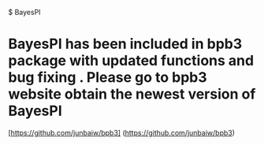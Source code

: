 $ BayesPI

# BayesPI has been included in bpb3 package with updated functions and bug fixing . Please go to bpb3 website obtain the newest version of BayesPI

[https://github.com/junbaiw/bpb3] (https://github.com/junbaiw/bpb3)

